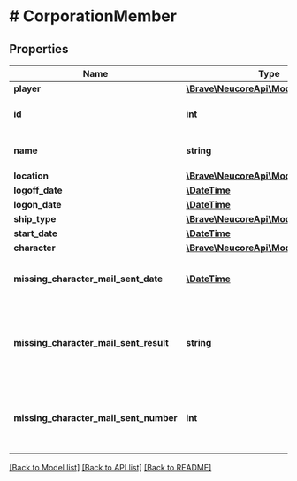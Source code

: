 # # CorporationMember

## Properties

Name | Type | Description | Notes
------------ | ------------- | ------------- | -------------
**player** | [**\Brave\NeucoreApi\Model\Player**](Player.md) |  | [optional] 
**id** | **int** | EVE Character ID. | 
**name** | **string** | EVE Character name. | 
**location** | [**\Brave\NeucoreApi\Model\EsiLocation**](EsiLocation.md) |  | [optional] 
**logoff_date** | [**\DateTime**](\DateTime.md) |  | [optional] 
**logon_date** | [**\DateTime**](\DateTime.md) |  | [optional] 
**ship_type** | [**\Brave\NeucoreApi\Model\EsiType**](EsiType.md) |  | [optional] 
**start_date** | [**\DateTime**](\DateTime.md) |  | [optional] 
**character** | [**\Brave\NeucoreApi\Model\Character**](Character.md) |  | [optional] 
**missing_character_mail_sent_date** | [**\DateTime**](\DateTime.md) | Date and time of the last sent mail. | [optional] 
**missing_character_mail_sent_result** | **string** | Result of the last sent mail (OK, Blocked, CSPA charge &gt; 0) | [optional] 
**missing_character_mail_sent_number** | **int** | Number of mails sent, is reset when the character is added. | [optional] 

[[Back to Model list]](../../README.md#documentation-for-models) [[Back to API list]](../../README.md#documentation-for-api-endpoints) [[Back to README]](../../README.md)


